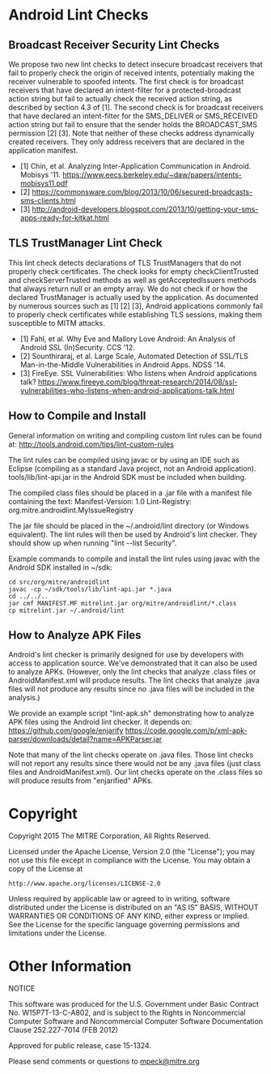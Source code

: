 Android Lint Checks
===================

Broadcast Receiver Security Lint Checks
---------------------------------------
We propose two new lint checks to detect insecure broadcast receivers that
fail to properly check the origin of received intents, potentially making
the receiver vulnerable to spoofed intents.
The first check is for broadcast receivers that have declared an intent-filter
for a protected-broadcast action string but fail to actually check the received
action string, as described by section 4.3 of [1].
The second check is for broadcast receivers that have declared an intent-filter
for the SMS_DELIVER or SMS_RECEIVED action string but fail to ensure
that the sender holds the BROADCAST_SMS permission [2] [3].
Note that neither of these checks address dynamically created receivers.
They only address receivers that are declared in the application manifest.

* [1] Chin, et al. Analyzing Inter-Application Communication in Android.
Mobisys '11. https://www.eecs.berkeley.edu/~daw/papers/intents-mobisys11.pdf
* [2] https://commonsware.com/blog/2013/10/06/secured-broadcasts-sms-clients.html
* [3] http://android-developers.blogspot.com/2013/10/getting-your-sms-apps-ready-for-kitkat.html

TLS TrustManager Lint Check
---------------------------
This lint check detects declarations of TLS TrustManagers that do
not properly check certificates. The check looks for empty
checkClientTrusted and checkServerTrusted methods as well as
getAcceptedIssuers methods that always return null or an empty
array. We do not check if or how the declared TrustManager
is actually used by the application.
As documented by numerous sources such as [1] [2] [3], Android
applications commonly fail to properly check certificates while
establishing TLS sessions, making them susceptible to MITM attacks.

* [1] Fahl, et al. Why Eve and Mallory Love Android: An Analysis of Android SSL (In)Security.
CCS '12.
* [2] Sounthiraraj, et al. Large Scale, Automated Detection of SSL/TLS
Man-in-the-Middle Vulnerabilities in Android Apps. NDSS '14.
* [3] FireEye. SSL Vulnerabilities: Who listens when Android applications talk?
https://www.fireeye.com/blog/threat-research/2014/08/ssl-vulnerabilities-who-listens-when-android-applications-talk.html

How to Compile and Install
--------------------------
General information on writing and compiling custom lint rules can be found at:
http://tools.android.com/tips/lint-custom-rules

The lint rules can be compiled using javac or by using
an IDE such as Eclipse (compiling as a standard Java project,
not an Android application).
tools/lib/lint-api.jar in the Android SDK must be included when
building.

The compiled class files should be placed in a .jar file with
a manifest file containing the text:
Manifest-Version: 1.0
Lint-Registry: org.mitre.androidlint.MyIssueRegistry

The jar file should be placed in the ~/.android/lint directory
(or Windows equivalent). The lint rules will then be used by
Android's lint checker. They should show up when running
"lint --list Security".

Example commands to compile and install the lint rules using
javac with the Android SDK installed in ~/sdk:
```
cd src/org/mitre/androidlint
javac -cp ~/sdk/tools/lib/lint-api.jar *.java
cd ../../..
jar cmf MANIFEST.MF mitrelint.jar org/mitre/androidlint/*.class
cp mitrelint.jar ~/.android/lint
```

How to Analyze APK Files
------------------------
Android's lint checker is primarily designed for use by developers
with access to application source. We've demonstrated that it
can also be used to analyze APKs. (However, only the lint checks
that analyze .class files or AndroidManifest.xml will produce
results. The lint checks that analyze .java files will not
produce any results since no .java files will be included
in the analysis.)

We provide an example script "lint-apk.sh" demonstrating how
to analyze APK files using the Android lint checker. It depends on:
https://github.com/google/enjarify
https://code.google.com/p/xml-apk-parser/downloads/detail?name=APKParser.jar

Note that many of the lint checks operate on .java files. Those lint checks
will not report any results since there would not be any .java files
(just class files and AndroidManifest.xml). Our lint checks operate
on the .class files so will produce results from "enjarified" APKs.

Copyright
=========
Copyright 2015 The MITRE Corporation, All Rights Reserved.

Licensed under the Apache License, Version 2.0 (the "License");
you may not use this file except in compliance with the License.
You may obtain a copy of the License at

    http://www.apache.org/licenses/LICENSE-2.0

Unless required by applicable law or agreed to in writing, software
distributed under the License is distributed on an "AS IS" BASIS,
WITHOUT WARRANTIES OR CONDITIONS OF ANY KIND, either express or implied.
See the License for the specific language governing permissions and
limitations under the License.

Other Information
=================
NOTICE

This software was produced for the U.S. Government under
Basic Contract No. W15P7T-13-C-A802, and is subject to the Rights
in Noncommercial Computer Software and Noncommercial Computer
Software Documentation Clause 252.227-7014 (FEB 2012)

Approved for public release, case 15-1324.

Please send comments or questions to mpeck@mitre.org
